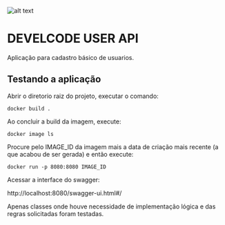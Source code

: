 ![alt text](https://www.develcode.com.br/img/bannertop.jpg "Develcode")
# DEVELCODE USER API
Aplicação para cadastro básico de usuarios.

## Testando a aplicação
Abrir o diretorio raiz do projeto, executar o comando:

```
docker build .
```
Ao concluir a build da imagem, execute:
```
docker image ls
```
Procure pelo IMAGE_ID da imagem mais a data de criação mais recente (a que acabou de ser gerada) e então execute:
```
docker run -p 8080:8080 IMAGE_ID
```

Acessar a interface do swagger:

http://localhost:8080/swagger-ui.html#/

Apenas classes onde houve necessidade de implementação lógica e das regras solicitadas foram testadas.